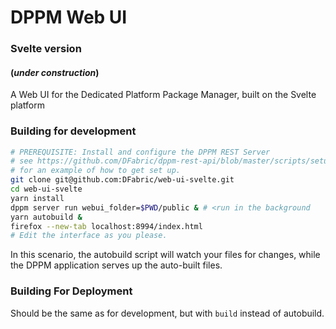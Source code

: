 # DPPM Web UI
### Svelte version
#### (*under construction*)

A Web UI for the Dedicated Platform Package Manager, built on the Svelte platform

### Building for development
```bash
# PREREQUISITE: Install and configure the DPPM REST Server
# see https://github.com/DFabric/dppm-rest-api/blob/master/scripts/setup-for-manual-testing.sh
# for an example of how to get set up.
git clone git@github.com:DFabric/web-ui-svelte.git
cd web-ui-svelte
yarn install
dppm server run webui_folder=$PWD/public & # <run in the background
yarn autobuild &
firefox --new-tab localhost:8994/index.html
# Edit the interface as you please.
```
In this scenario, the autobuild script will watch your files for changes, while the
DPPM application serves up the auto-built files.

### Building For Deployment
Should be the same as for development, but with `build` instead of autobuild.
